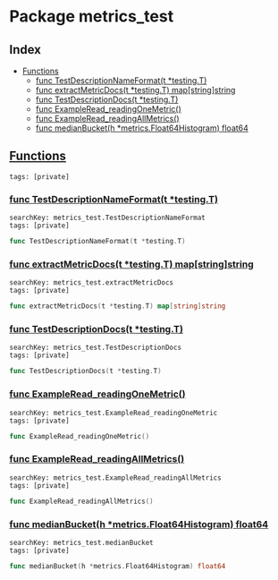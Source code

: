 # Package metrics_test

## Index

* [Functions](#func)
    * [func TestDescriptionNameFormat(t *testing.T)](#TestDescriptionNameFormat)
    * [func extractMetricDocs(t *testing.T) map[string]string](#extractMetricDocs)
    * [func TestDescriptionDocs(t *testing.T)](#TestDescriptionDocs)
    * [func ExampleRead_readingOneMetric()](#ExampleRead_readingOneMetric)
    * [func ExampleRead_readingAllMetrics()](#ExampleRead_readingAllMetrics)
    * [func medianBucket(h *metrics.Float64Histogram) float64](#medianBucket)


## <a id="func" href="#func">Functions</a>

```
tags: [private]
```

### <a id="TestDescriptionNameFormat" href="#TestDescriptionNameFormat">func TestDescriptionNameFormat(t *testing.T)</a>

```
searchKey: metrics_test.TestDescriptionNameFormat
tags: [private]
```

```Go
func TestDescriptionNameFormat(t *testing.T)
```

### <a id="extractMetricDocs" href="#extractMetricDocs">func extractMetricDocs(t *testing.T) map[string]string</a>

```
searchKey: metrics_test.extractMetricDocs
tags: [private]
```

```Go
func extractMetricDocs(t *testing.T) map[string]string
```

### <a id="TestDescriptionDocs" href="#TestDescriptionDocs">func TestDescriptionDocs(t *testing.T)</a>

```
searchKey: metrics_test.TestDescriptionDocs
tags: [private]
```

```Go
func TestDescriptionDocs(t *testing.T)
```

### <a id="ExampleRead_readingOneMetric" href="#ExampleRead_readingOneMetric">func ExampleRead_readingOneMetric()</a>

```
searchKey: metrics_test.ExampleRead_readingOneMetric
tags: [private]
```

```Go
func ExampleRead_readingOneMetric()
```

### <a id="ExampleRead_readingAllMetrics" href="#ExampleRead_readingAllMetrics">func ExampleRead_readingAllMetrics()</a>

```
searchKey: metrics_test.ExampleRead_readingAllMetrics
tags: [private]
```

```Go
func ExampleRead_readingAllMetrics()
```

### <a id="medianBucket" href="#medianBucket">func medianBucket(h *metrics.Float64Histogram) float64</a>

```
searchKey: metrics_test.medianBucket
tags: [private]
```

```Go
func medianBucket(h *metrics.Float64Histogram) float64
```

